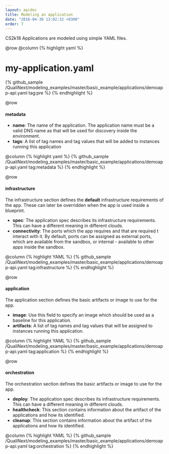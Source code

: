 ```yaml
---
layout: apidoc
title: Modeling an application
date: "2016-04-30 13:02:32 +0300"
order: 7
---
```

CS2k18 Applications are modeled using simple YAML files.

@row
@column
{% highlight yaml %}
# my-application.yaml
{% github_sample /QualiNext/modeling_examples/master/basic_example/applications/demoapp-api.yaml tag:pre %}
{% endhighlight %}


@row
#### metadata
- **name**: The name of the application. The application name must be a valid
DNS name as that will be used for discovery inside the environment.
- **tags**: A list of tag names and tag values that will be added to instances
running this application  

@column
{% highlight yaml %}
{% github_sample /QualiNext/modeling_examples/master/basic_example/applications/demoapp-api.yaml tag:metadata %}
{% endhighlight %}

@row
#### infrastructure
The infrastructure section defines the **default** infrastructure
requirements of the app. These can later be overridden when the app
is used inside a blueprint.
- **spec**: The application spec describes its infrastructure requirements.
This can have a different meaning in different clouds.
- **connectivity**: The ports which the app requires and that are required t
interact with it. By default, ports can be assigned as external ports, which are available from the sandbox, or internal - available to other apps inside the
sandbox.

@column
{% highlight YAML %}
{% github_sample /QualiNext/modeling_examples/master/basic_example/applications/demoapp-api.yaml tag:infrastructure %}
{% endhighlight %}

@row
#### application
The application section defines the basic artifacts or image to use for the app.
- **image**: Use this field to specify an image which should be used as a baseline for this application.
- **artifacts**: A list of tag names and tag values that will be assigned to instances
running this application.

@column
{% highlight YAML %}
{% github_sample /QualiNext/modeling_examples/master/basic_example/applications/demoapp-api.yaml tag:application %}
{% endhighlight %}

@row
#### orchestration
The orchestration section defines the basic artifacts or image to use for the app.
- **deploy**: The application spec describes its infrastructure requirements.
This can have a different meaning in different clouds.
- **healthcheck**: This section contains information about the artifact of the
applications and how its identified.
- **cleanup**: This section contains information about the artifact of the
applications and how its identified.

@column
{% highlight YAML %}
{% github_sample /QualiNext/modeling_examples/master/basic_example/applications/demoapp-api.yaml tag:orchestration %}
{% endhighlight %}
